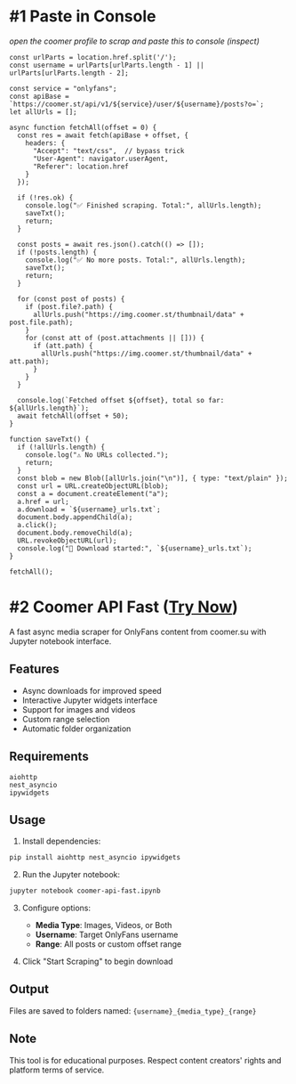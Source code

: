 # #1 Paste in Console 
_open the coomer profile to scrap and paste this to console (inspect)_

```
const urlParts = location.href.split('/');
const username = urlParts[urlParts.length - 1] || urlParts[urlParts.length - 2];

const service = "onlyfans";
const apiBase = `https://coomer.st/api/v1/${service}/user/${username}/posts?o=`;
let allUrls = [];

async function fetchAll(offset = 0) {
  const res = await fetch(apiBase + offset, {
    headers: {
      "Accept": "text/css",  // bypass trick
      "User-Agent": navigator.userAgent,
      "Referer": location.href
    }
  });

  if (!res.ok) {
    console.log("✅ Finished scraping. Total:", allUrls.length);
    saveTxt();
    return;
  }

  const posts = await res.json().catch(() => []);
  if (!posts.length) {
    console.log("✅ No more posts. Total:", allUrls.length);
    saveTxt();
    return;
  }

  for (const post of posts) {
    if (post.file?.path) {
      allUrls.push("https://img.coomer.st/thumbnail/data" + post.file.path);
    }
    for (const att of (post.attachments || [])) {
      if (att.path) {
        allUrls.push("https://img.coomer.st/thumbnail/data" + att.path);
      }
    }
  }

  console.log(`Fetched offset ${offset}, total so far: ${allUrls.length}`);
  await fetchAll(offset + 50);
}

function saveTxt() {
  if (!allUrls.length) {
    console.log("⚠️ No URLs collected.");
    return;
  }
  const blob = new Blob([allUrls.join("\n")], { type: "text/plain" });
  const url = URL.createObjectURL(blob);
  const a = document.createElement("a");
  a.href = url;
  a.download = `${username}_urls.txt`;
  document.body.appendChild(a);
  a.click();
  document.body.removeChild(a);
  URL.revokeObjectURL(url);
  console.log("💾 Download started:", `${username}_urls.txt`);
}

fetchAll();
```

# #2 Coomer API Fast ([Try Now](https://colab.research.google.com/github/profinderbro/coomer-api-fast/blob/main/coomer-api-fast.ipynb))

A fast async media scraper for OnlyFans content from coomer.su with Jupyter notebook interface.

## Features

- Async downloads for improved speed
- Interactive Jupyter widgets interface
- Support for images and videos
- Custom range selection
- Automatic folder organization

## Requirements

```
aiohttp
nest_asyncio
ipywidgets
```

## Usage

1. Install dependencies:
```bash
pip install aiohttp nest_asyncio ipywidgets
```

2. Run the Jupyter notebook:
```bash
jupyter notebook coomer-api-fast.ipynb
```

3. Configure options:
   - **Media Type**: Images, Videos, or Both
   - **Username**: Target OnlyFans username
   - **Range**: All posts or custom offset range

4. Click "Start Scraping" to begin download

## Output

Files are saved to folders named: `{username}_{media_type}_{range}`

## Note

This tool is for educational purposes. Respect content creators' rights and platform terms of service.
